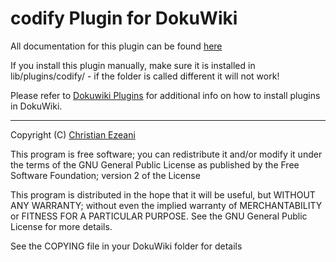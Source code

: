 # codify Plugin for DokuWiki

All documentation for this plugin can be found [here][plugin-url]

If you install this plugin manually, make sure it is installed in lib/plugins/codify/ - if the folder is called different it will not work!

Please refer to [Dokuwiki Plugins][plugins-dir-url] for additional info on how to install plugins in DokuWiki.

----

Copyright (C) [Christian Ezeani](https://github.com/christianezeani)

This program is free software; you can redistribute it and/or modify it under the terms of the GNU General Public License as published by the Free Software Foundation; version 2 of the License

This program is distributed in the hope that it will be useful, but WITHOUT ANY WARRANTY; without even the implied warranty of MERCHANTABILITY or FITNESS FOR A PARTICULAR PURPOSE.  See the GNU General Public License for more details.

See the COPYING file in your DokuWiki folder for details

[plugins-dir-url]: http://www.dokuwiki.org/plugins
[plugin-url]: http://www.dokuwiki.org/plugin:codify